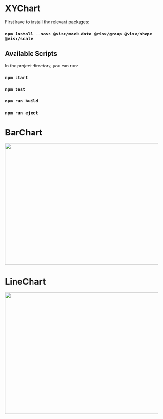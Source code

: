 # XYChart

First have to install the relevant packages:

### `npm install --save @visx/mock-data @visx/group @visx/shape @visx/scale`

## Available Scripts

In the project directory, you can run:

### `npm start`

### `npm test`

### `npm run build`

### `npm run eject`

# BarChart
<img src="https://github.com/Saimatonni/baseUrl/blob/main/barchart/public/BarChart.png" height="400" width="800"/>

# LineChart
<img src="https://github.com/Saimatonni/baseUrl/blob/main/linechart/public/linechart.png" height="400" width="800"/>
